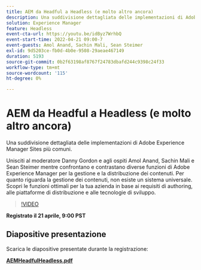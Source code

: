 ```yaml
---
title: AEM da Headful a Headless (e molto altro ancora)
description: Una suddivisione dettagliata delle implementazioni di Adobe Experience Manager Sites più comuni.
solution: Experience Manager
feature: Headless
event-cta-url: https://youtu.be/idByz7WrhbQ
event-start-time: 2022-04-21 09:00-7
event-guests: Amol Anand, Sachin Mali, Sean Steimer
exl-id: 9d5203ce-fb0d-4b0e-9508-29aeae467149
duration: 5193
source-git-commit: 0b2f63198af8767f24783dbafd244c9398c24f33
workflow-type: tm+mt
source-wordcount: '115'
ht-degree: 0%

---
```


# AEM da Headful a Headless (e molto altro ancora)

Una suddivisione dettagliata delle implementazioni di Adobe Experience Manager Sites più comuni.

Unisciti al moderatore Danny Gordon e agli ospiti Amol Anand, Sachin Mali e Sean Steimer mentre confrontano e contrastano diverse funzioni di Adobe Experience Manager per la gestione e la distribuzione dei contenuti. Per quanto riguarda la gestione dei contenuti, non esiste un sistema universale. Scopri le funzioni ottimali per la tua azienda in base ai requisiti di authoring, alle piattaforme di distribuzione e alle tecnologie di sviluppo.

>[!VIDEO](https://video.tv.adobe.com/v/342475/?quality=12&learn=on)

**Registrato il 21 aprile, 9:00 PST**

## Diapositive presentazione

Scarica le diapositive presentate durante la registrazione:

**[AEMHeadfulHeadless.pdf](../assets/documents/AEMHeadfulHeadless.pdf)**

